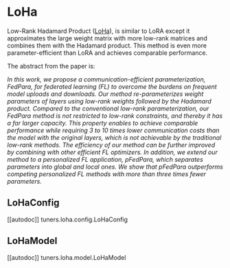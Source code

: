 <!--Copyright 2023 The HuggingFace Team. All rights reserved.

Licensed under the Apache License, Version 2.0 (the "License"); you may not use this file except in compliance with
the License. You may obtain a copy of the License at

http://www.apache.org/licenses/LICENSE-2.0

Unless required by applicable law or agreed to in writing, software distributed under the License is distributed on
an "AS IS" BASIS, WITHOUT WARRANTIES OR CONDITIONS OF ANY KIND, either express or implied. See the License for the
specific language governing permissions and limitations under the License.

⚠️ Note that this file is in Markdown but contain specific syntax for our doc-builder (similar to MDX) that may not be
rendered properly in your Markdown viewer.

-->

# LoHa

Low-Rank Hadamard Product ([LoHa](https://huggingface.co/papers/2108.06098)), is similar to LoRA except it approximates the large weight matrix with more low-rank matrices and combines them with the Hadamard product. This method is even more parameter-efficient than LoRA and achieves comparable performance.

The abstract from the paper is:

*In this work, we propose a communication-efficient parameterization, FedPara, for federated learning (FL) to overcome the burdens on frequent model uploads and downloads. Our method re-parameterizes weight parameters of layers using low-rank weights followed by the Hadamard product. Compared to the conventional low-rank parameterization, our FedPara method is not restricted to low-rank constraints, and thereby it has a far larger capacity. This property enables to achieve comparable performance while requiring 3 to 10 times lower communication costs than the model with the original layers, which is not achievable by the traditional low-rank methods. The efficiency of our method can be further improved by combining with other efficient FL optimizers. In addition, we extend our method to a personalized FL application, pFedPara, which separates parameters into global and local ones. We show that pFedPara outperforms competing personalized FL methods with more than three times fewer parameters*.

## LoHaConfig

[[autodoc]] tuners.loha.config.LoHaConfig

## LoHaModel

[[autodoc]] tuners.loha.model.LoHaModel